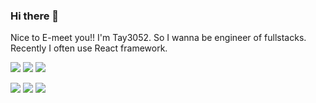 ### Hi there 👋
Nice to E-meet you!! I'm Tay3052.
So I wanna be engineer of fullstacks.
Recently I often use React framework.

![](http://github-profile-summary-cards.vercel.app/api/cards/profile-details?username=Tay3052&theme=default)
![](http://github-profile-summary-cards.vercel.app/api/cards/repos-per-language?username=Tay3052&theme=default)
![](http://github-profile-summary-cards.vercel.app/api/cards/stats?username=Tay3052&theme=default)

![](https://skillicons.dev/icons?i=html,css,js,typescript,python,java,nordjs)
![](https://skillicons.dev/icons?i=discord,figma,github,gmail,)
![](https://skillicons.dev/icons?i=docker,vercel,django,flask,react,nextjs,postgresql,prizma,raspberrypi,vscode)

<!--
**Tay3052/Tay3052** is a ✨ _special_ ✨ repository because its `README.md` (this file) appears on your GitHub profile.

Here are some ideas to get you started:

- 🔭 I’m currently working on ...
- 🌱 I’m currently learning ...
- 👯 I’m looking to collaborate on ...
- 🤔 I’m looking for help with ...
- 💬 Ask me about ...
- 📫 How to reach me: ...
- 😄 Pronouns: ...
- ⚡ Fun fact: ...
-->
